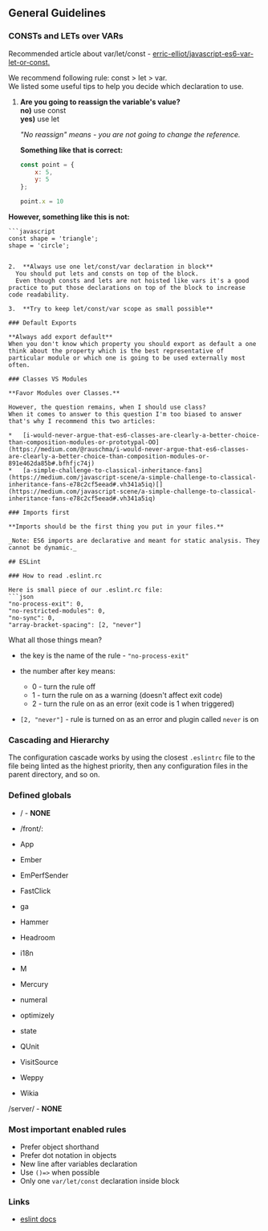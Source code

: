 
## General Guidelines

### CONSTs and LETs over VARs

Recommended article about var/let/const - [erric-elliot/javascript-es6-var-let-or-const](https://medium.com/javascript-scene/javascript-es6-var-let-or-const-ba58b8dcde75#.uw6acfhkw)[.](https://medium.com/javascript-scene/javascript-es6-var-let-or-const-ba58b8dcde75#.uw6acfhkw)

We recommend following rule: const > let > var.  
We listed some useful tips to help you decide which declaration to use.

1.  **Are you going to reassign the variable's value?**  
    **no)** use const  
    **yes)** use let

    _"No reassign" means - you are not going to change the reference._  
    
    **Something like that is correct:**

    ```javascript
    const point = {
        x: 5,
        y: 5
    };
    
    point.x = 10
    ```

   **However, something like this is not:**

    ```javascript
    const shape = 'triangle';
    shape = 'circle';
  ```

2.  **Always use one let/const/var declaration in block**  
    You should put lets and consts on top of the block.  
    Even though consts and lets are not hoisted like vars it's a good practice to put those declarations on top of the block to increase code readability.  
    
3.  **Try to keep let/const/var scope as small possible**

### Default Exports

**Always add export default**
When you don't know which property you should export as default a one think about the property which is the best representative of particular module or which one is going to be used externally most often.

### Classes VS Modules

**Favor Modules over Classes.**

However, the question remains, when I should use class?  
When it comes to answer to this question I'm too biased to answer that's why I recommend this two articles:

*   [i-would-never-argue-that-es6-classes-are-clearly-a-better-choice-than-composition-modules-or-prototypal-OO](https://medium.com/@rauschma/i-would-never-argue-that-es6-classes-are-clearly-a-better-choice-than-composition-modules-or-891e462da85b#.bfhfjc74j)
*   [a-simple-challenge-to-classical-inheritance-fans](https://medium.com/javascript-scene/a-simple-challenge-to-classical-inheritance-fans-e78c2cf5eead#.vh341a5iq)[](https://medium.com/javascript-scene/a-simple-challenge-to-classical-inheritance-fans-e78c2cf5eead#.vh341a5iq)

### Imports first

**Imports should be the first thing you put in your files.**  

_Note: ES6 imports are declarative and meant for static analysis. They cannot be dynamic._  

## ESLint

### How to read .eslint.rc

Here is small piece of our .eslint.rc file:
```json
"no-process-exit": 0,
"no-restricted-modules": 0,
"no-sync": 0,
"array-bracket-spacing": [2, "never"]
```
What all those things mean?

*   the key is the name of the rule - `"no-process-exit"`
*   the number after key means:  

    *   0 - turn the rule off
    *   1 - turn the rule on as a warning (doesn't affect exit code)
    *   2 - turn the rule on as an error (exit code is 1 when triggered)
*   `[2, "never"]` - rule is turned on as an error and plugin called `never` is on 

### Cascading and Hierarchy

The configuration cascade works by using the closest `.eslintrc` file to the file being linted as the highest priority, then any configuration files in the parent directory, and so on.

### Defined globals

*   / - **NONE**
*   /front/:  

  * App
  * Ember
  * EmPerfSender
  * FastClick
  * ga
  * Hammer
  * Headroom
  * i18n
  * M
  * Mercury
  * numeral
  * optimizely
  * state
  * QUnit
  * VisitSource
  * Weppy
  * Wikia

/server/ - **NONE**

### Most important enabled rules

*   Prefer object shorthand
*   Prefer dot notation in objects
*   New line after variables declaration
*   Use `()=>` when possible
*   Only one `var/let/const` declaration inside block

### Links

*   [eslint docs](http://eslint.org/)

</div>
